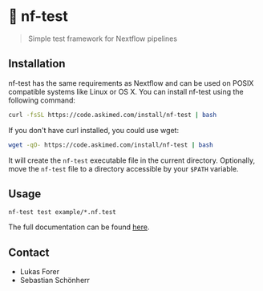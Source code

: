 # :rocket: nf-test

> Simple test framework for Nextflow pipelines

## Installation

nf-test has the same requirements as Nextflow and can be used on POSIX compatible systems like Linux or OS X. You can install nf-test using the following command:

```bash
curl -fsSL https://code.askimed.com/install/nf-test | bash
```

If you don't have curl installed, you could use wget:

```bash
wget -qO- https://code.askimed.com/install/nf-test | bash
```

It will create the `nf-test` executable file in the current directory. Optionally, move the `nf-test` file to a directory accessible by your `$PATH` variable.


## Usage

```
nf-test test example/*.nf.test
```

The full documentation can be found [here](https://code.askimed.com/nf-test).

## Contact

- Lukas Forer
- Sebastian Schönherr

